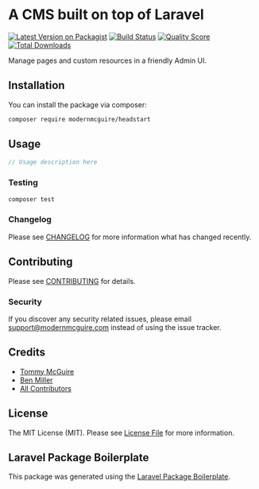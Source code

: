 # A CMS built on top of Laravel

[![Latest Version on Packagist](https://img.shields.io/packagist/v/modernmcguire/headstart.svg?style=flat-square)](https://packagist.org/packages/modernmcguire/headstart)
[![Build Status](https://img.shields.io/travis/modernmcguire/headstart/master.svg?style=flat-square)](https://travis-ci.org/modernmcguire/headstart)
[![Quality Score](https://img.shields.io/scrutinizer/g/modernmcguire/headstart.svg?style=flat-square)](https://scrutinizer-ci.com/g/modernmcguire/headstart)
[![Total Downloads](https://img.shields.io/packagist/dt/modernmcguire/headstart.svg?style=flat-square)](https://packagist.org/packages/modernmcguire/headstart)

Manage pages and custom resources in a friendly Admin UI.

## Installation

You can install the package via composer:

```bash
composer require modernmcguire/headstart
```

## Usage

``` php
// Usage description here
```

### Testing

``` bash
composer test
```

### Changelog

Please see [CHANGELOG](CHANGELOG.md) for more information what has changed recently.

## Contributing

Please see [CONTRIBUTING](CONTRIBUTING.md) for details.

### Security

If you discover any security related issues, please email support@modernmcguire.com instead of using the issue tracker.

## Credits

- [Tommy McGuire](https://github.com/modernmcguire)
- [Ben Miller](https://github.com/modernmcguire)
- [All Contributors](../../contributors)

## License

The MIT License (MIT). Please see [License File](LICENSE.md) for more information.

## Laravel Package Boilerplate

This package was generated using the [Laravel Package Boilerplate](https://laravelpackageboilerplate.com).
